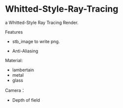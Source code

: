 # Whitted-Style-Ray-Tracing
a Whitted-Style Ray Tracing Render.

Features

- stb_image to write png.

- Anti-Aliasing

Material:

- lambertain
- metal
- glass

Camera：

- Depth of field